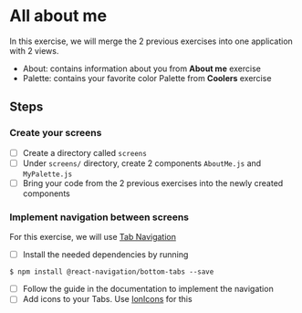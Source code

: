 # All about me

In this exercise, we will merge the 2 previous exercises into one application with 2 views.

- About: contains information about you from **About me** exercise
- Palette: contains your favorite color Palette from **Coolers** exercise

## Steps

### Create your screens

- [ ] Create a directory called `screens`
- [ ] Under `screens/` directory, create 2 components `AboutMe.js` and `MyPalette.js`
- [ ] Bring your code from the 2 previous exercises into the newly created components

### Implement navigation between screens

For this exercise, we will use [Tab Navigation](https://reactnavigation.org/docs/tab-based-navigation/)

- [ ] Install the needed dependencies by running

```
$ npm install @react-navigation/bottom-tabs --save
```

- [ ] Follow the guide in the documentation to implement the navigation
- [ ] Add icons to your Tabs. Use [IonIcons](https://ionic.io/ionicons) for this
